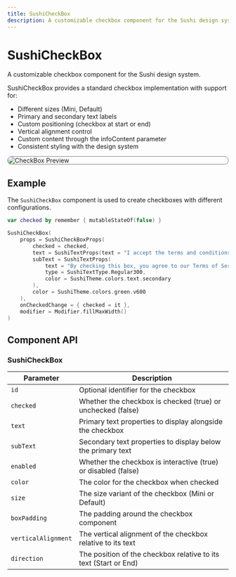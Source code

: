 ```yaml
---
title: SushiCheckBox
description: A customizable checkbox component for the Sushi design system.
---
```


# SushiCheckBox

A customizable checkbox component for the Sushi design system.

SushiCheckBox provides a standard checkbox implementation with support for:

- Different sizes (Mini, Default)
- Primary and secondary text labels
- Custom positioning (checkbox at start or end)
- Vertical alignment control
- Custom content through the infoContent parameter
- Consistent styling with the design system

<div style="max-width: 800px; max-height: 340px; border-radius: 20px; overflow: hidden; border: 1px solid #777;">
    <img class="component-preview" src="../preview_checkbox.png" alt="CheckBox Preview">
</div>

## Example

The `SushiCheckBox` component is used to create checkboxes with different configurations.

```kotlin
var checked by remember { mutableStateOf(false) }

SushiCheckBox(
    props = SushiCheckBoxProps(
        checked = checked,
        text = SushiTextProps(text = "I accept the terms and conditions"),
        subText = SushiTextProps(
            text = "By checking this box, you agree to our Terms of Service",
            type = SushiTextType.Regular300,
            color = SushiTheme.colors.text.secondary
        ),
        color = SushiTheme.colors.green.v600
    ),
    onCheckedChange = { checked = it },
    modifier = Modifier.fillMaxWidth()
)
```

## Component API

### SushiCheckBox

| Parameter                               | Description                      |
|-----------------------------------------|----------------------------------|
| <div class='parameter'>`id`</div>| Optional identifier for the checkbox |
| <div class='parameter'>`checked`</div>| Whether the checkbox is checked (true) or unchecked (false) |
| <div class='parameter'>`text`</div>| Primary text properties to display alongside the checkbox |
| <div class='parameter'>`subText`</div>| Secondary text properties to display below the primary text |
| <div class='parameter'>`enabled`</div>| Whether the checkbox is interactive (true) or disabled (false) |
| <div class='parameter'>`color`</div>| The color for the checkbox when checked |
| <div class='parameter'>`size`</div>| The size variant of the checkbox (Mini or Default) |
| <div class='parameter'>`boxPadding`</div>| The padding around the checkbox component |
| <div class='parameter'>`verticalAlignment`</div>| The vertical alignment of the checkbox relative to its text |
| <div class='parameter'>`direction`</div>| The position of the checkbox relative to its text (Start or End) |